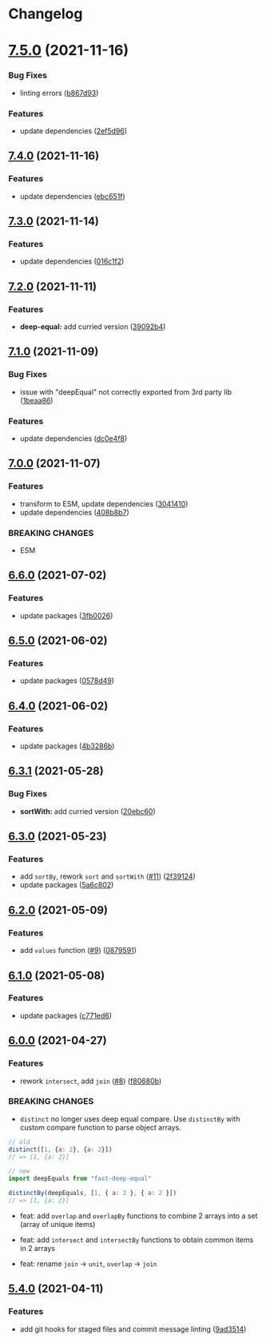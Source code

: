 # Changelog

# [7.5.0](https://github.com/asd-xiv/m/compare/v7.4.0...v7.5.0) (2021-11-16)


### Bug Fixes

* linting errors ([b867d93](https://github.com/asd-xiv/m/commit/b867d93f16a4d5cbd503edfc284c7b4556fe8356))


### Features

* update dependencies ([2ef5d96](https://github.com/asd-xiv/m/commit/2ef5d963c6d3c41f7e398e85e6b8d1b17557bbfd))

## [7.4.0](https://github.com/asd-xiv/m/compare/v7.3.0...v7.4.0) (2021-11-16)

### Features

* update dependencies ([ebc651f](https://github.com/asd-xiv/m/commit/ebc651f19dc8411e46d27b81fa6ceb5319352ce0))

## [7.3.0](https://github.com/asd-xiv/m/compare/v7.2.0...v7.3.0) (2021-11-14)

### Features

* update dependencies ([016c1f2](https://github.com/asd-xiv/m/commit/016c1f2abf79b435e99769eaf4cd92b317d280b3))

## [7.2.0](https://github.com/asd-xiv/m/compare/v7.1.0...v7.2.0) (2021-11-11)

### Features

* **deep-equal:** add curried version ([39092b4](https://github.com/asd-xiv/m/commit/39092b480bea270e5d9de6e2f3de34014c77bb8e))

## [7.1.0](https://github.com/asd-xiv/m/compare/v7.0.0...v7.1.0) (2021-11-09)

### Bug Fixes

* issue with "deepEqual" not correctly exported from 3rd party lib ([1beaa86](https://github.com/asd-xiv/m/commit/1beaa869dfb414b625597bfca932d14f99b72907))

### Features

* update dependencies ([dc0e4f8](https://github.com/asd-xiv/m/commit/dc0e4f838a5e2840e3338ea45c539146b333f41a))

## [7.0.0](https://github.com/asd-xiv/m/compare/v6.6.0...v7.0.0) (2021-11-07)

### Features

* transform to ESM, update dependencies ([3041410](https://github.com/asd-xiv/m/commit/304141016fbbcab789f06335361450700b6d6261))
* update dependencies ([408b8b7](https://github.com/asd-xiv/m/commit/408b8b77a7c6ce38264dd74490639b8efc71612d))

### BREAKING CHANGES

* ESM

## [6.6.0](https://github.com/asd-xiv/m/compare/v6.5.0...v6.6.0) (2021-07-02)

### Features

* update packages ([3fb0026](https://github.com/asd-xiv/m/commit/3fb0026178a6d2c9028e3cd5c52f27f5b2ed460a))

## [6.5.0](https://github.com/asd-xiv/m/compare/v6.4.0...v6.5.0) (2021-06-02)

### Features

* update packages ([0578d49](https://github.com/asd-xiv/m/commit/0578d497e7eeb8efc0834acfa0a3387cc4a586e8))

## [6.4.0](https://github.com/asd-xiv/m/compare/v6.3.1...v6.4.0) (2021-06-02)

### Features

* update packages ([4b3286b](https://github.com/asd-xiv/m/commit/4b3286b88a508259285f86b49de56ced9269a425))

## [6.3.1](https://github.com/asd-xiv/m/compare/v6.3.0...v6.3.1) (2021-05-28)

### Bug Fixes

* **sortWith:** add curried version ([20ebc60](https://github.com/asd-xiv/m/commit/20ebc60ea0a7152fdfe79e609543af87bcb144c5))

## [6.3.0](https://github.com/asd-xiv/m/compare/v6.2.0...v6.3.0) (2021-05-23)

### Features

* add `sortBy`, rework `sort` and `sortWith` ([#11](https://github.com/asd-xiv/m/issues/11)) ([2f39124](https://github.com/asd-xiv/m/commit/2f391242516027a8d8c9639666ea83f148004728))
* update packages ([5a6c802](https://github.com/asd-xiv/m/commit/5a6c802c6a3f0e21f711355b359772b9d4652d1a))

## [6.2.0](https://github.com/asd-xiv/m/compare/v6.1.0...v6.2.0) (2021-05-09)

### Features

* add `values` function ([#9](https://github.com/asd-xiv/m/issues/9)) ([0879591](https://github.com/asd-xiv/m/commit/0879591da97348e37f62972d42eff3fa04f1686a))

## [6.1.0](https://github.com/asd-xiv/m/compare/v6.0.0...v6.1.0) (2021-05-08)

### Features

* update packages ([c771ed6](https://github.com/asd-xiv/m/commit/c771ed61489e1ab505e82655e28b86ba96d363c2))

## [6.0.0](https://github.com/asd-xiv/m/compare/v5.4.0...v6.0.0) (2021-04-27)

### Features

* rework `intersect`, add `join` ([#8](https://github.com/asd-xiv/m/issues/8)) ([f80680b](https://github.com/asd-xiv/m/commit/f80680b4610ac58d5bc0b45ac205ec2d7e4fee08))

### BREAKING CHANGES

* `distinct` no longer uses deep equal compare. Use `distinctBy` with custom
compare function to parse object arrays.

```js
// old
distinct([1, {a: 2}, {a: 2}])
// => [1, {a: 2}]

// new
import deepEquals from "fast-deep-equal"

distinctBy(deepEquals, [1, { a: 2 }, { a: 2 }])
// => [1, {a: 2}]
```

* feat: add `overlap` and `overlapBy` functions to combine 2 arrays into a set (array of unique items)

* feat: add `intersect` and `intersectBy` functions to obtain common items in 2 arrays

* feat: rename `join` -> `unit`, `overlap` -> `join`

## [5.4.0](https://github.com/asd-xiv/m/compare/v5.3.0...v5.4.0) (2021-04-11)

### Features

* add git hooks for staged files and commit message linting ([9ad3514](https://github.com/asd-xiv/m/commit/9ad3514a850f80d1cc0d67af538aed8e2f2dd949))
